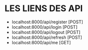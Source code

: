 # LES LIENS DES API
- localhost:8000/api/register [POST]
- localhost:8000/api/login [POST]
- localhost:8000/api/logout [POST]
- localhost:8000/api/refresh [POST]
- localhost:8000/api/me [GET]